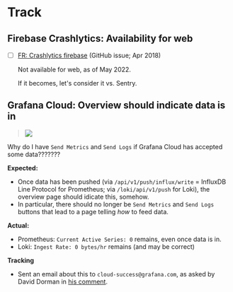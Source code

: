 # Track

## Firebase Crashlytics: Availability for web

- [ ] [FR: Crashlytics firebase](https://github.com/firebase/firebase-js-sdk/issues/710) (GitHub issue; Apr 2018)

   Not available for web, as of May 2022.

   If it becomes, let's consider it vs. Sentry.


## Grafana Cloud: Overview should indicate data is in

>![](https://aws1.discourse-cdn.com/business7/uploads/grafana/original/3X/a/5/a52d72699e891f58cc1d2363bb82bc5ee1c51465.png)

Why do I have `Send Metrics` and `Send Logs` if Grafana Cloud has accepted some data???????

**Expected:**

- Once data has been pushed (via `/api/v1/push/influx/write` = InfluxDB Line Protocol for Prometheus; via `/loki/api/v1/push` for Loki), the overview page should idicate this, somehow.
- In particular, there should no longer be `Send Metrics` and `Send Logs` buttons that lead to a page telling *how* to feed data.

**Actual:**

- Prometheus: `Current Active Series: 0` remains, even once data is in.
- Loki: `Ingest Rate: 0 bytes/hr` remains (and may be correct)

**Tracking**

- Sent an email about this to `cloud-success@grafana.com`, as asked by David Dorman in [his comment](https://community.grafana.com/t/how-to-push-prometheus-metrics-in-grafana-cloud/47297/19?u=akauppi).

